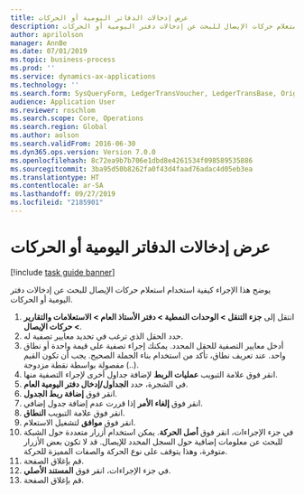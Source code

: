 ```yaml
---
title: عرض إدخالات الدفاتر اليومية أو الحركات
description: يوضح هذا الإجراء كيفية استخدام استعلام حركات الإيصال للبحث عن إدخالات دفتر اليومية أو الحركات.
author: aprilolson
manager: AnnBe
ms.date: 07/01/2019
ms.topic: business-process
ms.prod: ''
ms.service: dynamics-ax-applications
ms.technology: ''
ms.search.form: SysQueryForm, LedgerTransVoucher, LedgerTransBase, Originaldocuments
audience: Application User
ms.reviewer: roschlom
ms.search.scope: Core, Operations
ms.search.region: Global
ms.author: aolson
ms.search.validFrom: 2016-06-30
ms.dyn365.ops.version: Version 7.0.0
ms.openlocfilehash: 8c72ea9b7b706e1dbd8e4261534f098589535886
ms.sourcegitcommit: 3ba95d50b8262fa0f43d4faad76adac4d05eb3ea
ms.translationtype: HT
ms.contentlocale: ar-SA
ms.lasthandoff: 09/27/2019
ms.locfileid: "2185901"
---
```

# <a name="view-journal-entries-or-transactions"></a>عرض إدخالات الدفاتر اليومية أو الحركات

[!include [task guide banner](../../includes/task-guide-banner.md)]

يوضح هذا الإجراء كيفية استخدام استعلام حركات الإيصال للبحث عن إدخالات دفتر اليومية أو الحركات.

1. انتقل إلى **جزء التنقل > الوحدات النمطية > دفتر الأستاذ العام > الاستعلامات والتقارير > حركات الإيصال**‬.
2. حدد الحقل الذي ترغب في تحديد معايير تصفية له.
3. أدخل معايير التصفية للحقل المحدد. يمكنك إجراء تصفية على قيمة واحدة أو نطاق واحد. عند تعريف نطاق، تأكد من استخدام بناء الجملة الصحيح. يجب أن تكون القيم مفصولة بواسطة نقطة مزدوجة (..).  
4. انقر فوق علامة التبويب **عمليات الربط‬** لإضافة جداول أخرى لإجراء التصفية منها.
5. في الشجرة، حدد **الجداول/إدخال دفتر اليومية العام‬**.
6. انقر فوق **إضافة ربط الجدول**.
7. انقر فوق **إلغاء الأمر** إذا قررت عدم إضافة جدول إضافي.
8. انقر فوق علامة التبويب **النطاق**.
9. انقر فوق **موافق** لتشغيل الاستعلام.
10. في جزء الإجراءات، انقر فوق **أصل الحركة‬**. يمكن استخدام أزرار متعددة حول الشبكة للبحث عن معلومات إضافية حول السجل المحدد للإيصال. قد لا تكون بعض الأزرار متوفرة، وهذا يتوقف على نوع الحركة والصفات المميزة للحركة.
11. قم بإغلاق الصفحة.
12. في جزء الإجراءات، انقر فوق **المستند الأصلي**.
13. قم بإغلاق الصفحة.

